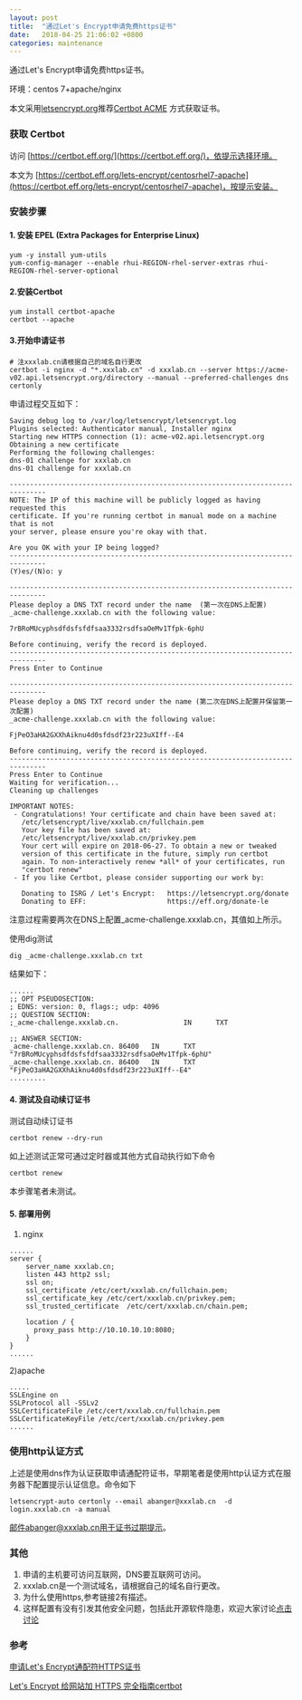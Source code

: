 ```yaml
---
layout: post
title:  "通过Let's Encrypt申请免费https证书"
date:   2018-04-25 21:06:02 +0800
categories: maintenance
---
```





通过Let's Encrypt申请免费https证书。

环境：centos 7+apache/nginx

本文采用[letsencrypt.org](https://letsencrypt.org/getting-started/)推荐[Certbot ACME](https://certbot.eff.org/) 方式获取证书。

### 获取 Certbot

访问 [https://certbot.eff.org/](https://certbot.eff.org/)，依提示选择环境。

本文为 [https://certbot.eff.org/lets-encrypt/centosrhel7-apache](https://certbot.eff.org/lets-encrypt/centosrhel7-apache)，按提示安装。


### 安装步骤

#### 1. 安装 EPEL (Extra Packages for Enterprise Linux)
```
yum -y install yum-utils
yum-config-manager --enable rhui-REGION-rhel-server-extras rhui-REGION-rhel-server-optional
```
#### 2.安装Certbot
```
yum install certbot-apache
certbot --apache
```

#### 3.开始申请证书
```
# 注xxxlab.cn请根据自己的域名自行更改
certbot -i nginx -d "*.xxxlab.cn" -d xxxlab.cn --server https://acme-v02.api.letsencrypt.org/directory --manual --preferred-challenges dns certonly
```
申请过程交互如下：
```
Saving debug log to /var/log/letsencrypt/letsencrypt.log
Plugins selected: Authenticator manual, Installer nginx
Starting new HTTPS connection (1): acme-v02.api.letsencrypt.org
Obtaining a new certificate
Performing the following challenges:
dns-01 challenge for xxxlab.cn
dns-01 challenge for xxxlab.cn

-------------------------------------------------------------------------------
NOTE: The IP of this machine will be publicly logged as having requested this
certificate. If you're running certbot in manual mode on a machine that is not
your server, please ensure you're okay with that.

Are you OK with your IP being logged?
-------------------------------------------------------------------------------
(Y)es/(N)o: y

-------------------------------------------------------------------------------
Please deploy a DNS TXT record under the name  (第一次在DNS上配置)
_acme-challenge.xxxlab.cn with the following value:

7rBRoMUcyphsdfdsfsfdfsaa3332rsdfsaOeMv1Tfpk-6phU

Before continuing, verify the record is deployed.
-------------------------------------------------------------------------------
Press Enter to Continue

-------------------------------------------------------------------------------
Please deploy a DNS TXT record under the name (第二次在DNS上配置并保留第一次配置)
_acme-challenge.xxxlab.cn with the following value:

FjPeO3aHA2GXXhAiknu4d0sfdsdf23r223uXIff--E4

Before continuing, verify the record is deployed.
-------------------------------------------------------------------------------
Press Enter to Continue
Waiting for verification...
Cleaning up challenges

IMPORTANT NOTES:
 - Congratulations! Your certificate and chain have been saved at:
   /etc/letsencrypt/live/xxxlab.cn/fullchain.pem
   Your key file has been saved at:
   /etc/letsencrypt/live/xxxlab.cn/privkey.pem
   Your cert will expire on 2018-06-27. To obtain a new or tweaked
   version of this certificate in the future, simply run certbot
   again. To non-interactively renew *all* of your certificates, run
   "certbot renew"
 - If you like Certbot, please consider supporting our work by:

   Donating to ISRG / Let's Encrypt:   https://letsencrypt.org/donate
   Donating to EFF:                    https://eff.org/donate-le
```

注意过程需要两次在DNS上配置_acme-challenge.xxxlab.cn，其值如上所示。

使用dig测试
```
dig _acme-challenge.xxxlab.cn txt
```
结果如下：
```
......
;; OPT PSEUDOSECTION:
; EDNS: version: 0, flags:; udp: 4096
;; QUESTION SECTION:
;_acme-challenge.xxxlab.cn.                IN      TXT

;; ANSWER SECTION:
_acme-challenge.xxxlab.cn. 86400   IN      TXT     "7rBRoMUcyphsdfdsfsfdfsaa3332rsdfsaOeMv1Tfpk-6phU"
_acme-challenge.xxxlab.cn. 86400   IN      TXT     "FjPeO3aHA2GXXhAiknu4d0sfdsdf23r223uXIff--E4"
.........
```

#### 4. 测试及自动续订证书

测试自动续订证书

```
certbot renew --dry-run
```
如上述测试正常可通过定时器或其他方式自动执行如下命令
```
certbot renew
```
本步骤笔者未测试。



#### 5. 部署用例

1) nginx
```
......
server {
    server_name xxxlab.cn;
    listen 443 http2 ssl;
    ssl on;
    ssl_certificate /etc/cert/xxxlab.cn/fullchain.pem;
    ssl_certificate_key /etc/cert/xxxlab.cn/privkey.pem;
    ssl_trusted_certificate  /etc/cert/xxxlab.cn/chain.pem;

    location / {
      proxy_pass http://10.10.10.10:8080;
    }
}
......
```
2)apache
```
.....
SSLEngine on
SSLProtocol all -SSLv2
SSLCertificateFile /etc/cert/xxxlab.cn/fullchain.pem
SSLCertificateKeyFile /etc/cert/xxxlab.cn/privkey.pem
......
```



### 使用http认证方式
上述是使用dns作为认证获取申请通配符证书，早期笔者是使用http认证方式在服务器下配置提示认证信息。命令如下
```
letsencrypt-auto certonly --email abanger@xxxlab.cn  -d login.xxxlab.cn -a manual
```
邮件abanger@xxxlab.cn用于证书过期提示。


### 其他
1. 申请的主机要可访问互联网，DNS要互联网可访问。
2. xxxlab.cn是一个测试域名，请根据自己的域名自行更改。
3. 为什么使用https,参考链接2有描述。
4. 这样配置有没有引发其他安全问题，包括此开源软件隐患，欢迎大家讨论[点击讨论](https://github.com/abanger/abanger.github.io/issues)

### 参考

[申请Let's Encrypt通配符HTTPS证书](https://my.oschina.net/kimver/blog/1634575)

[Let's Encrypt 给网站加 HTTPS 完全指南certbot](https://blog.csdn.net/cstopery/article/details/51911298)


